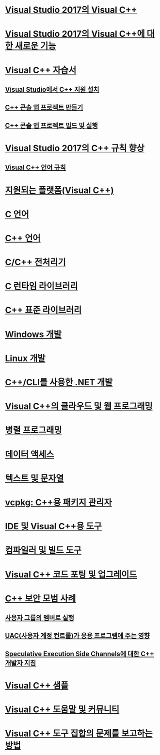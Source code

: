 # [Visual Studio 2017의 Visual C++](visual-cpp-in-visual-studio.md)
# [Visual Studio 2017의 Visual C++에 대한 새로운 기능](what-s-new-for-visual-cpp-in-visual-studio.md)
# [Visual C++ 자습서](build/vscpp-step-0-installation.md)
## [Visual Studio에서 C++ 지원 설치](build/vscpp-step-0-installation.md)
## [C++ 콘솔 앱 프로젝트 만들기](build/vscpp-step-1-create.md)
## [C++ 콘솔 앱 프로젝트 빌드 및 실행](build/vscpp-step-2-build.md)
# [Visual Studio 2017의 C++ 규칙 향상](cpp-conformance-improvements-2017.md)
## [Visual C++ 언어 규칙](visual-cpp-language-conformance.md)
# [지원되는 플랫폼(Visual C++)](supported-platforms-visual-cpp.md)
# [C 언어](c-language/c-language-reference.md)
# [C++ 언어](cpp/cpp-language-reference.md)
# [C/C++ 전처리기](preprocessor/c-cpp-preprocessor-reference.md)
# [C 런타임 라이브러리](c-runtime-library/c-run-time-library-reference.md)
# [C++ 표준 라이브러리](standard-library/cpp-standard-library-reference.md)
# [Windows 개발](windows/overview-of-windows-programming-in-cpp.md)
# [Linux 개발](linux/download-install-and-setup-the-linux-development-workload.md)
# [C++/CLI를 사용한 .NET 개발](dotnet/dotnet-programming-with-cpp-cli-visual-cpp.md)
# [Visual C++의 클라우드 및 웹 프로그래밍](cloud/cloud-and-web-programming-in-visual-cpp.md)
# [병렬 프로그래밍](parallel/parallel-programming-in-visual-cpp.md)
# [데이터 액세스](data/data-access-in-cpp.md)
# [텍스트 및 문자열](text/text-and-strings-in-visual-cpp.md)
# [vcpkg: C++용 패키지 관리자](vcpkg.md)
# [IDE 및 Visual C++용 도구](ide/ide-and-tools-for-visual-cpp-development.md)
# [컴파일러 및 빌드 도구](build/building-c-cpp-programs.md)
# [Visual C++ 코드 포팅 및 업그레이드](porting/visual-cpp-porting-and-upgrading-guide.md)
# [C++ 보안 모범 사례](security/security-best-practices-for-cpp.md)
## [사용자 그룹의 멤버로 실행](security/running-as-a-member-of-the-users-group.md)
## [UAC(사용자 계정 컨트롤)가 응용 프로그램에 주는 영향](security/how-user-account-control-uac-affects-your-application.md)
## [Speculative Execution Side Channels에 대한 C++ 개발자 지침](security/developer-guidance-speculative-execution.md)
# [Visual C++ 샘플](visual-cpp-samples.md)
# [Visual C++ 도움말 및 커뮤니티](visual-cpp-help-and-community.md)
# [Visual C++ 도구 집합의 문제를 보고하는 방법](how-to-report-a-problem-with-the-visual-cpp-toolset.md)